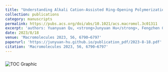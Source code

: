 ```yaml
---
title: "Understanding Alkali Cation-Assisted Ring-Opening Polymerization of Macrocyclic Carbonate: Kinetics and Thermodynamics"
collection: publications
category: manuscripts
permalink: https://pubs.acs.org/doi/abs/10.1021/acs.macromol.3c01311
excerpt: 'authors: Yuanyuan Qu, <strong>Junyuan Hu</strong>, Fengzhen Guo, Dong Ji, Yuguang Li, Zhenjiang Li, Yunsheng Xu, Jin Huang\*, Lili Zhao\*, Kai Guo\*'
date: 2023/8/18
venue: 'Macromolecules 2023, 56, 6790−6797'
paperurl: 'https://junyuan-hu.github.io/publication_pdf/2023-8-18.pdf'
citation: 'Macromolecules 2023, 56, 6790−6797'
---
```

<img src="https://junyuan-hu.github.io/images/publication_2023-8-18.jpeg" alt="TOC Graphic" style="max-width: 200px; margin-top: 10px;">
